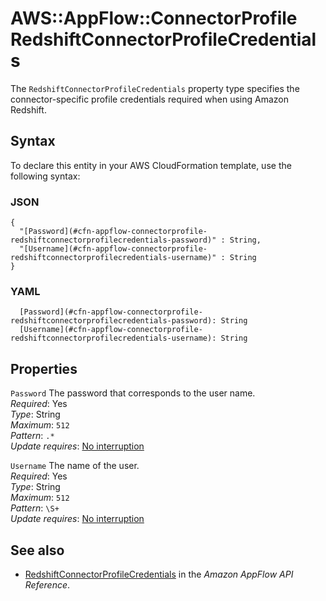 # AWS::AppFlow::ConnectorProfile RedshiftConnectorProfileCredentials<a name="aws-properties-appflow-connectorprofile-redshiftconnectorprofilecredentials"></a>

 The `RedshiftConnectorProfileCredentials` property type specifies the connector\-specific profile credentials required when using Amazon Redshift\. 

## Syntax<a name="aws-properties-appflow-connectorprofile-redshiftconnectorprofilecredentials-syntax"></a>

To declare this entity in your AWS CloudFormation template, use the following syntax:

### JSON<a name="aws-properties-appflow-connectorprofile-redshiftconnectorprofilecredentials-syntax.json"></a>

```
{
  "[Password](#cfn-appflow-connectorprofile-redshiftconnectorprofilecredentials-password)" : String,
  "[Username](#cfn-appflow-connectorprofile-redshiftconnectorprofilecredentials-username)" : String
}
```

### YAML<a name="aws-properties-appflow-connectorprofile-redshiftconnectorprofilecredentials-syntax.yaml"></a>

```
  [Password](#cfn-appflow-connectorprofile-redshiftconnectorprofilecredentials-password): String
  [Username](#cfn-appflow-connectorprofile-redshiftconnectorprofilecredentials-username): String
```

## Properties<a name="aws-properties-appflow-connectorprofile-redshiftconnectorprofilecredentials-properties"></a>

`Password`  <a name="cfn-appflow-connectorprofile-redshiftconnectorprofilecredentials-password"></a>
 The password that corresponds to the user name\.   
*Required*: Yes  
*Type*: String  
*Maximum*: `512`  
*Pattern*: `.*`  
*Update requires*: [No interruption](https://docs.aws.amazon.com/AWSCloudFormation/latest/UserGuide/using-cfn-updating-stacks-update-behaviors.html#update-no-interrupt)

`Username`  <a name="cfn-appflow-connectorprofile-redshiftconnectorprofilecredentials-username"></a>
 The name of the user\.   
*Required*: Yes  
*Type*: String  
*Maximum*: `512`  
*Pattern*: `\S+`  
*Update requires*: [No interruption](https://docs.aws.amazon.com/AWSCloudFormation/latest/UserGuide/using-cfn-updating-stacks-update-behaviors.html#update-no-interrupt)

## See also<a name="aws-properties-appflow-connectorprofile-redshiftconnectorprofilecredentials--seealso"></a>
+ [RedshiftConnectorProfileCredentials](https://docs.aws.amazon.com/appflow/1.0/APIReference/API_RedshiftConnectorProfileCredentials.html) in the *Amazon AppFlow API Reference*\.